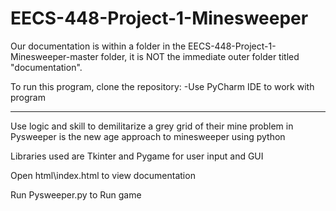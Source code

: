 # EECS-448-Project-1-Minesweeper


Our documentation is within a folder in the EECS-448-Project-1-Minesweeper-master folder, it is NOT the immediate outer folder titled "documentation".


To run this program, clone the repository:
            -Use PyCharm IDE to work with program
  
  ----------------------------------------------------------------------------------------------------------------------------------------- 
  Use logic and skill to demilitarize a grey grid of their mine problem in Pysweeper is the new age approach to minesweeper using python

  Libraries used are Tkinter and Pygame for user input and GUI

  Open html\index.html to view documentation

  Run Pysweeper.py to Run game
